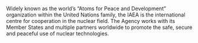 
Widely known as the world’s “Atoms for Peace and Development” organization within the United Nations family, the IAEA is the international centre for cooperation in the nuclear field. The Agency works with its Member States and multiple partners worldwide to promote the safe, secure and peaceful use of nuclear technologies.
